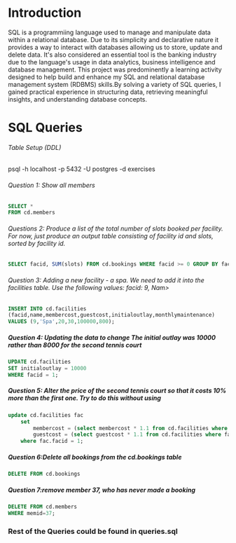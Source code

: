 # Introduction
SQL is a programmiing language used to manage and manipulate data within a relational database. Due to its simplicity and declarative nature it provides a way to interact with databases allowing us to store, update and delete data.
It's also considered an essential tool is the banking industry due to the language's usage in data analytics, business intelligence and database management. 
This project was predominently a learning activity designed to help build and enhance my SQL and relational database management system (RDBMS) skills.By solving a variety of SQL queries, I gained practical experience in structuring data, retrieving meaningful insights, and understanding database concepts.
# SQL Queries

###### Table Setup (DDL)
psql -h localhost -p 5432 -U postgres -d exercises

###### Question 1: Show all members 

```sql
SELECT *
FROM cd.members
```

###### Questions 2: Produce a list of the total number of slots booked per facility. For now, just produce an output table consisting of facility id and slots, sorted by facility id.

```sql
SELECT facid, SUM(slots) FROM cd.bookings WHERE facid >= 0 GROUP BY facid ORDER BY facid; 
```

###### Question 3: Adding a new facility - a spa. We need to add it into the facilities table. Use the following values: facid: 9, Nam>

```sql
INSERT INTO cd.facilities
(facid,name,membercost,guestcost,initialoutlay,monthlymaintenance)
VALUES (9,'Spa',20,30,100000,800);
```
##### Question 4: Updating the data  to change The initial outlay was 10000 rather than 8000 for the second tennis court
```sql
UPDATE cd.facilities
SET initialoutlay = 10000
WHERE facid = 1;
```
##### Question 5: Alter the price of the second tennis court so that it costs 10% more than the first one. Try to do this without using 
```sql
update cd.facilities fac
    set
       	membercost = (select membercost * 1.1 from cd.facilities where facid = 0),
        guestcost = (select guestcost * 1.1 from cd.facilities where facid = 0)
    where fac.facid = 1;
```

##### Question 6:Delete all bookings from the cd.bookings table
```sql
DELETE FROM cd.bookings
```

##### Question 7:remove member 37, who has never made a booking
```sql
DELETE FROM cd.members
WHERE memid=37;
```
### Rest of the Queries could be found in queries.sql
 
